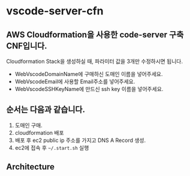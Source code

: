 # vscode-server-cfn

## AWS Cloudformation을 사용한 code-server 구축 CNF입니다.

Cloudformation Stack을 생성하실 때, 파라미터 값을 3개만 수정하시면 됩니다.
 - WebVscodeDomainName에 구매하신 도매인 이름을 넣어주세요.
 - WebVscodeEmail에 사용할 Email주소를 넣어주세요.
 - WebVscodeSSHKeyName에 만드신 ssh key 이름을 넣어주세요.

## 순서는 다음과 같습니다.

1. 도매인 구매.
2. cloudformation 배포
3. 배포 후 ec2 public ip 주소를 가지고 DNS A Record 생성.
4. ec2에 접속 후 `~/.start.sh` 실행

## Architecture

